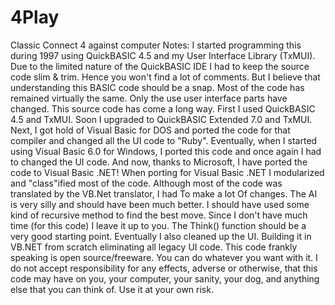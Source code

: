 # 4Play
Classic Connect 4 against computer 
Notes: I started programming this during 1997 using QuickBASIC 4.5 and my User Interface Library (TxMUI).
Due to the limited nature of the QuickBASIC IDE I had to keep the source code slim & trim. Hence you won't
find a lot of comments. But I believe that understanding this BASIC code should be a snap. Most of the code has
remained virtually the same. Only the use user interface parts have changed. This source code has come a long way.
First I used QuickBASIC 4.5 and TxMUI. Soon I upgraded to QuickBASIC Extended 7.0 and TxMUI. Next, I got hold
of Visual Basic for DOS and ported the code for that compiler and changed all the UI code to "Ruby".
Eventually, when I started using Visual Basic 6.0 for Windows, I ported this code and once again I had to
changed the UI code. And now, thanks to Microsoft, I have ported the code to Visual Basic .NET!
When porting for Visual Basic .NET I modularized and "class"ified most of the code. Although most of the code was
translated by the VB.Net translator, I had To make a lot Of changes. The AI is very silly and should have been much better.
I should have used some kind of recursive method to find the best move. Since I don't have much time (for
this code) I leave it up to you. The Think() function should be a very good starting point. Eventually I
also cleaned up the UI. Building it in VB.NET from scratch eliminating all legacy UI code.
This code frankly speaking is open source/freeware. You can do whatever you want with it.
I do not accept responsibility for any effects, adverse or otherwise, that this code may have on you,
your computer, your sanity, your dog, and anything else that you can think of. Use it at your own risk.
